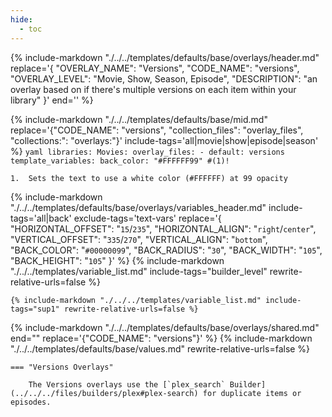 ```yaml
---
hide:
  - toc
---
```

{%
    include-markdown "./../../templates/defaults/base/overlays/header.md"
    replace='{
        "OVERLAY_NAME": "Versions", 
        "CODE_NAME": "versions",
        "OVERLAY_LEVEL": "Movie, Show, Season, Episode",
        "DESCRIPTION": "an overlay based on if there\'s multiple versions on each item within your library"
    }'
    end='<!--rec-sub-->'
%}

{% 
    include-markdown "./../../templates/defaults/base/mid.md" 
    replace='{"CODE_NAME": "versions", "collection_files": "overlay_files", "collections:": "overlays:"}' 
    include-tags='all|movie|show|episode|season' 
%}
    ```yaml
    libraries:
      Movies:
        overlay_files:
          - default: versions
            template_variables:
              back_color: "#FFFFFF99" #(1)!
    ```

    1.  Sets the text to use a white color (#FFFFFF) at 99 opacity

{% 
    include-markdown "./../../templates/defaults/base/overlays/variables_header.md"
    include-tags='all|back'
    exclude-tags='text-vars'
    replace='{
        "HORIZONTAL_OFFSET": "`15`/`235`",
        "HORIZONTAL_ALIGN": "`right`/`center`",
        "VERTICAL_OFFSET": "`335`/`270`",
        "VERTICAL_ALIGN": "`bottom`",
        "BACK_COLOR": "`#00000099`",
        "BACK_RADIUS": "`30`",
        "BACK_WIDTH": "`105`",
        "BACK_HEIGHT": "`105`"
    }'
%}
    {%
        include-markdown "./../../templates/variable_list.md"
        include-tags="builder_level"
        rewrite-relative-urls=false
    %}

    {% include-markdown "./../../templates/variable_list.md" include-tags="sup1" rewrite-relative-urls=false %}

{% include-markdown "./../../templates/defaults/base/overlays/shared.md" end="<!--text-variables-->" replace='{"CODE_NAME": "versions"}' %}
{% include-markdown "./../../templates/defaults/base/values.md" rewrite-relative-urls=false %}

    === "Versions Overlays"
    
        The Versions overlays use the [`plex_search` Builder](../../../files/builders/plex#plex-search) for duplicate items or episodes.
